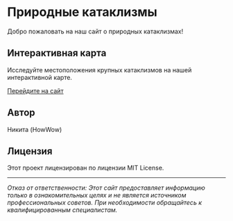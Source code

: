 # Природные катаклизмы

Добро пожаловать на наш сайт о природных катаклизмах!

## Интерактивная карта

Исследуйте местоположения крупных катаклизмов на нашей интерактивной карте.

[Перейдите на сайт](https://howwow0.github.io/Cataclysm-website/index.html)

## Автор
Никита (HowWow)

## Лицензия
Этот проект лицензирован по лицензии MIT License.

---
*Отказ от ответственности: Этот сайт предоставляет информацию только в ознакомительных целях и не является источником профессиональных советов. При необходимости обращайтесь к квалифицированным специалистам.*
